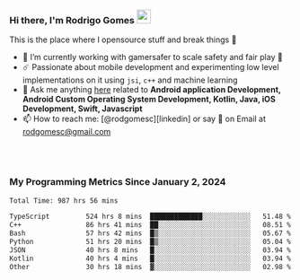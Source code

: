 
### Hi there, I'm Rodrigo Gomes <img src="https://media.giphy.com/media/hvRJCLFzcasrR4ia7z/giphy.gif" width="25px">
This is the place where I opensource stuff and break things 🤣
- 🔭 I’m currently working with gamersafer to scale safety and fair play 💜
- ☄️ Passionate about mobile development and experimenting low level implementations on it using `jsi`, `c++` and machine learning
- 💬 Ask me anything [here](https://github.com/rodgomesc/rodgomesc/issues) related to <b>Android application Development, Android Custom Operating System Development, Kotlin, Java, iOS Development, Swift, Javascript</b>
- 📫 How to reach me: [@rodgomesc][linkedin] or say 👋 on Email at [rodgomesc@gmail.com](mailto:rodgomesc@gmail.com)


<br/>

<!-- 
<picture>
  <img src="/github-metrics.svg" alt="Metrics">
</picture>
-->

</br>

### My Programming Metrics Since January 2, 2024 


<!--START_SECTION:waka-->

```txt
Total Time: 987 hrs 56 mins

TypeScript         524 hrs 8 mins  █████████████░░░░░░░░░░░░   51.48 %
C++                86 hrs 41 mins  ██░░░░░░░░░░░░░░░░░░░░░░░   08.51 %
Bash               57 hrs 42 mins  █▒░░░░░░░░░░░░░░░░░░░░░░░   05.67 %
Python             51 hrs 20 mins  █▒░░░░░░░░░░░░░░░░░░░░░░░   05.04 %
JSON               40 hrs 8 mins   █░░░░░░░░░░░░░░░░░░░░░░░░   03.94 %
Kotlin             40 hrs 4 mins   █░░░░░░░░░░░░░░░░░░░░░░░░   03.94 %
Other              30 hrs 18 mins  ▓░░░░░░░░░░░░░░░░░░░░░░░░   02.98 %
```

<!--END_SECTION:waka-->
